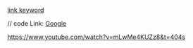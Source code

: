 [link keyword][id]

[id]: URL "Optional Title here"

// code
Link: [Google][googlelink]

[googlelink]: https://google.com "Go google"
https://www.youtube.com/watch?v=mLwMe4KUZz8&t=404s
